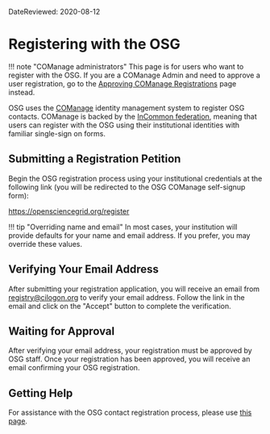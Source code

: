 DateReviewed: 2020-08-12

Registering with the OSG
========================

!!! note "COManage administrators"
    This page is for users who want to register with the OSG.
    If you are a COManage Admin and need to approve a user registration,
    go to the [Approving COManage Registrations](/policy/comanage-instructions-admin) page instead.

OSG uses the [COManage](https://www.internet2.edu/products-services/trust-identity/comanage/) identity management system
to register OSG contacts.
COManage is backed by the [InCommon federation](https://www.incommon.org/federation/), meaning that users can register
with the OSG using their institutional identities with familiar single-sign on forms.

Submitting a Registration Petition
----------------------------------

Begin the OSG registration process using your institutional credentials at the following link
(you will be redirected to the OSG COManage self-signup form):

<https://opensciencegrid.org/register>

!!! tip "Overriding name and email"
    In most cases, your institution will provide defaults for your name and email address.
    If you prefer, you may override these values.

Verifying Your Email Address
----------------------------

After submitting your registration application, you will receive an email from <registry@cilogon.org> to verify your email
address.
Follow the link in the email and click on the "Accept" button to complete the verification.

Waiting for Approval
--------------------

After verifying your email address, your registration must be approved by OSG staff.
Once your registration has been approved, you will receive an email confirming your OSG registration.

Getting Help
------------

For assistance with the OSG contact registration process, please use
[this page](https://opensciencegrid.org/docs/common/help/).
